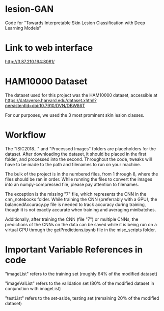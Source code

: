 # lesion-GAN
Code for "Towards Interpretable Skin Lesion Classification with Deep Learning Models"

# Link to web interface
http://3.87.210.164:8081/

# HAM10000 Dataset
The dataset used for this project was the HAM10000 dataset, accessible at https://dataverse.harvard.edu/dataset.xhtml?persistentId=doi:10.7910/DVN/DBW86T

For our purposes, we used the 3 most prominent skin lesion classes.

# Workflow
The "ISIC2018..." and "Processed Images" folders are placeholders for the dataset. After downloading the dataset, it should be placed in the first folder, and processed into the second. Throughout the code, tweaks will have to be made to the path and filenames to run on your machine.

The bulk of the project is in the numbered files, from 1 through 8, where the files should be ran in order. While running the files to convert the images into an numpy-compressed file, please pay attention to filenames.

The exception is the missing "7" file, which represents the CNN in the cnn_notebooks folder. While training the CNN (preferrably with a GPU), the balancedAccuracy.py file is needed to track accuracy during training, though it is not exactly accurate when training and averaging minibatches.

Additionally, after training the CNN (file "7") or multiple CNNs, the predictions of the CNNs on the data can be saved while it is being run on a virtual GPU through the getPredictions.ipynb file in the misc_scripts folder.

# Important Variable References in code
"imageList" refers to the training set (roughly 64% of the modified dataset)

"imageValList" refers to the validation set (80% of the modified dataset in conjunction with imageList)

"testList" refers to the set-aside, testing set (remaining 20% of the modified dataset)

